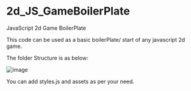 # 2d_JS_GameBoilerPlate
JavaScript 2d Game BoilerPlate


This code can be used as a basic boilerPlate/ start of any javascript 2d game.

The folder Structure is as below:

![image](https://user-images.githubusercontent.com/100692434/209361080-ecb2fb94-b184-4378-90d8-66b056717bd0.png)



You can add styles.js and assets as per your need.
